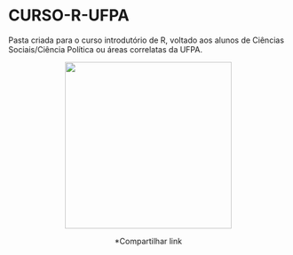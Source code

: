 # CURSO-R-UFPA

Pasta criada para o curso introdutório de R, voltado aos alunos de Ciências Sociais/Ciência Política ou áreas correlatas da UFPA. 



<center><img src="https://media.giphy.com/media/UslGBU1GPKc0g/giphy.gif" height="300" />

*Compartilhar link
